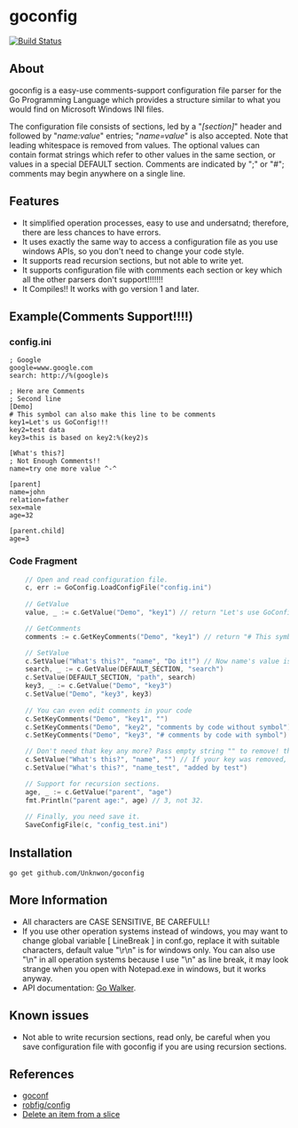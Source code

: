goconfig
========

[![Build Status](https://drone.io/github.com/Unknwon/goconfig/status.png)](https://drone.io/github.com/Unknwon/goconfig/latest)

## About

goconfig is a easy-use comments-support configuration file parser for the Go Programming Language which provides a structure similar to what you would find on Microsoft Windows INI files.

The configuration file consists of sections, led by a "*[section]*" header and followed by "*name:value*" entries; "*name=value*" is also accepted. Note that leading whitespace is removed from values. The optional values can contain format strings which refer to other values in the same section, or values in a special DEFAULT section. Comments are indicated by ";" or "#"; comments may begin anywhere on a single line.

## Features

- It simplified operation processes, easy to use and undersatnd; therefore, there are less chances to have errors. 
- It uses exactly the same way to access a configuration file as you use windows APIs, so you don't need to change your code style.
- It supports read recursion sections, but not able to write yet.
- It supports configuration file with comments each section or key which all the other parsers don't support!!!!!!!
- It Compiles!! It works with go version 1 and later.

## Example(Comments Support!!!!)

### config.ini
	
	; Google
	google=www.google.com
	search: http://%(google)s
	
	; Here are Comments
	; Second line
	[Demo]
	# This symbol can also make this line to be comments
	key1=Let's us GoConfig!!!
	key2=test data
	key3=this is based on key2:%(key2)s

	[What's this?]
	; Not Enough Comments!!
	name=try one more value ^-^

	[parent]
	name=john
	relation=father
	sex=male
	age=32

	[parent.child]
	age=3

### Code Fragment

```go
	// Open and read configuration file.
	c, err := GoConfig.LoadConfigFile("config.ini")
	
	// GetValue
	value, _ := c.GetValue("Demo", "key1") // return "Let's use GoConfig!!!"

	// GetComments
	comments := c.GetKeyComments("Demo", "key1") // return "# This symbol can also make this line to be comments"

	// SetValue
	c.SetValue("What's this?", "name", "Do it!") // Now name's value is "Do it!"
	search, _ := c.GetValue(DEFAULT_SECTION, "search")
	c.SetValue(DEFAULT_SECTION, "path", search)
	key3, _ := c.GetValue("Demo", "key3")
	c.SetValue("Demo", "key3", key3)
	
	// You can even edit comments in your code
	c.SetKeyComments("Demo", "key1", "")
	c.SetKeyComments("Demo", "key2", "comments by code without symbol")
	c.SetKeyComments("Demo", "key3", "# comments by code with symbol")

	// Don't need that key any more? Pass empty string "" to remove! that's all!'
	c.SetValue("What's this?", "name", "") // If your key was removed, its comments will be removed too!
	c.SetValue("What's this?", "name_test", "added by test")

	// Support for recursion sections.
	age, _ := c.GetValue("parent", "age")
	fmt.Println("parent age:", age) // 3, not 32.
	
	// Finally, you need save it.
	SaveConfigFile(c, "config_test.ini")
```

## Installation
	
	go get github.com/Unknwon/goconfig

## More Information

- All characters are CASE SENSITIVE, BE CAREFULL!
- If you use other operation systems instead of windows, you may want to change global variable [ LineBreak ] in conf.go, replace it with suitable characters, default value "\r\n" is for windows only. You can also use "\n" in all operation systems because I use "\n" as line break, it may look strange when you open with Notepad.exe in windows, but it works anyway. 
- API documentation: [Go Walker](http://gowalker.org/github.com/Unknwon/goconfig).

## Known issues

- Not able to write recursion sections, read only, be careful when you save configuration file with goconfig if you are using recursion sections.

## References

- [goconf](http://code.google.com/p/goconf/)
- [robfig/config](https://github.com/robfig/config)
- [Delete an item from a slice](https://groups.google.com/forum/?fromgroups=#!topic/golang-nuts/lYz8ftASMQ0)